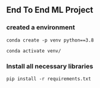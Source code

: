 ## End To End ML Project

### created a environment
```
conda create -p venv python==3.8

conda activate venv/
```
### Install all necessary libraries
```
pip install -r requirements.txt